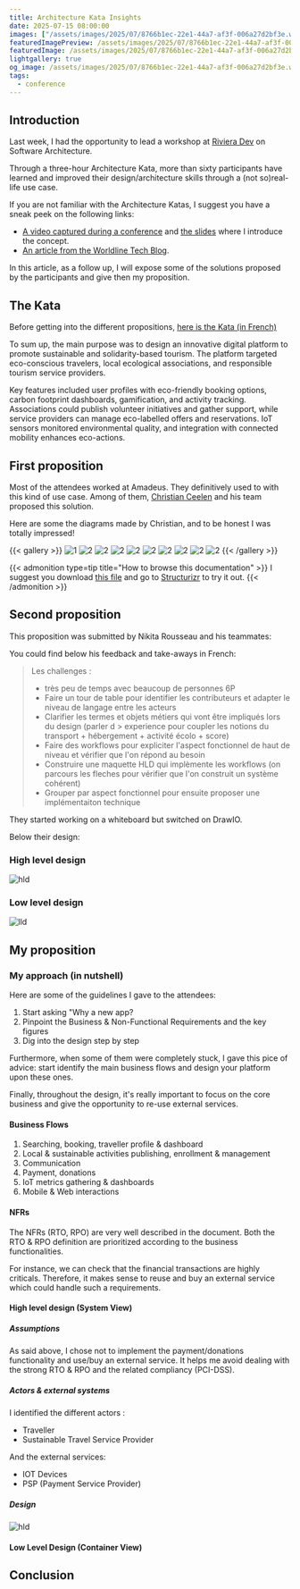 ```yaml
---
title: Architecture Kata Insights
date: 2025-07-15 08:00:00
images: ["/assets/images/2025/07/8766b1ec-22e1-44a7-af3f-006a27d2bf3e.webp"]
featuredImagePreview: /assets/images/2025/07/8766b1ec-22e1-44a7-af3f-006a27d2bf3e.webp
featuredImage: /assets/images/2025/07/8766b1ec-22e1-44a7-af3f-006a27d2bf3e.webp
lightgallery: true
og_image: /assets/images/2025/07/8766b1ec-22e1-44a7-af3f-006a27d2bf3e.webp
tags:
  - conference
---
```


## Introduction

Last week, I had the opportunity to lead a workshop at [Riviera Dev](rivieradev.fr/) on Software Architecture.

Through a three-hour Architecture Kata, more than sixty participants have learned and improved their design/architecture skills through a (not so)real-life use case.

If you are not familiar with the Architecture Katas, I suggest you have a sneak peek on the following links:

* [A video captured during a conference](https://youtu.be/xLhb3mvweDI) and [the slides](https://speakerdeck.com/alexandretouret/architecture-katas-improve-your-system-architecture-design-skills-in-a-fun-way) where I introduce the concept.
* [An article from the Worldline Tech Blog](https://blog.worldline.tech/2019/12/12/architecture-katas.html).


In this article, as a follow up, I will expose some of the solutions proposed by the participants and give then my proposition.

## The Kata

Before getting into the different propositions, [here is the Kata (in French)](/assets/images/2025/07/kata_rivieradev.pdf)

To sum up, the main purpose was to design an innovative digital platform to promote sustainable and solidarity-based tourism. The platform targeted eco-conscious travelers, local ecological associations, and responsible tourism service providers.

Key features included user profiles with eco-friendly booking options, carbon footprint dashboards, gamification, and activity tracking. Associations could publish volunteer initiatives and gather support, while service providers can manage eco-labelled offers and reservations. IoT sensors monitored environmental quality, and integration with connected mobility enhances eco-actions.

## First proposition

Most of the attendees worked at Amadeus. They definitively used to with this kind of use case.
Among of them, [Christian Ceelen](https://www.linkedin.com/in/christian-ceelen-5891a33) and his team proposed this solution.


Here are some the diagrams made by Christian, and to be honest I was totally impressed!

{{< gallery >}}
![1](/assets/images/2025/07/michael_kata/17-14-15.png)
![2](/assets/images/2025/07/michael_kata/17-14-26.png)
![2](/assets/images/2025/07/michael_kata/17-14-38.png)
![2](/assets/images/2025/07/michael_kata/17-14-50.png)
![2](/assets/images/2025/07/michael_kata/17-14-57.png)
![2](/assets/images/2025/07/michael_kata/17-15-03.png)
![2](/assets/images/2025/07/michael_kata/17-15-09.png)
![2](/assets/images/2025/07/michael_kata/17-15-14.png)
![2](/assets/images/2025/07/michael_kata/17-15-15.png)
![2](/assets/images/2025/07/michael_kata/17-15-25.png)
{{< /gallery >}}


{{< admonition type=tip title="How to browse this documentation" >}}
I suggest you download [this file](/assets/images/2025/07/michael_kata/travel.dsl) and go to [Structurizr](https://structurizr.com/dsl?src=https://docs.structurizr.com/dsl/tutorial/5.dsl) to try it out.
{{< /admonition >}}


## Second proposition

This proposition was submitted by Nikita Rousseau and his teammates:

You could find below his feedback and take-aways in French:

> Les challenges :
> - très peu de temps avec beaucoup de personnes 6P
> - Faire un tour de table pour identifier les contributeurs et adapter le niveau de langage entre les acteurs
> - Clarifier les termes et objets métiers qui vont être impliqués lors du design (parler d > experience pour coupler les notions du transport + hébergement + activité écolo + score)
> -  Faire des workflows pour expliciter l'aspect fonctionnel de haut de niveau et vérifier que l'on répond au besoin
> - Construire une maquette HLD qui implèmente les workflows (on parcours les fleches pour vérifier que l'on construit un système cohérent)
> - Grouper par aspect fonctionnel pour ensuite proposer une implémentaiton technique

They started working on a whiteboard but switched on DrawIO.

Below their design:

### High level design

![hld](/assets/images/2025/07/nikita_rousseau/hld.webp)

### Low level design

![lld](/assets/images/2025/07/nikita_rousseau/lld.webp)

## My proposition

### My approach (in nutshell)

Here are some of the guidelines I gave to the attendees: 

1. Start asking "Why a new app?
2. Pinpoint the Business & Non-Functional Requirements  and the key figures
3. Dig into the design step by step

Furthermore, when some of them were completely stuck, I gave this pice of advice: start identify the main business flows and design your platform upon these ones.

Finally, throughout the design, it's really important to focus on the core business and give the opportunity to re-use external services.

#### Business Flows

1. Searching, booking, traveller profile & dashboard
2. Local & sustainable activities publishing, enrollment & management
3. Communication
4. Payment, donations
5. IoT metrics gathering & dashboards
6. Mobile & Web interactions

#### NFRs
The NFRs (RTO, RPO) are very well described in the document. Both the RTO & RPO definition are prioritized according to the business functionalities.

For instance, we can check that the financial transactions are highly criticals. 
Therefore, it makes sense to reuse and buy an external service which could handle such a requirements.

#### High level design (System View)

##### Assumptions

As said above, I chose not to implement the payment/donations functionality and use/buy an external service. It helps me avoid dealing with the strong RTO & RPO and the related compliancy (PCI-DSS). 

##### Actors & external systems

I identified the different actors :

* Traveller
* Sustainable Travel Service Provider

And the external services:

* IOT Devices
* PSP (Payment Service Provider)

##### Design

![hld](/assets/images/2025/07/att-hld.png)

#### Low Level Design (Container View)


## Conclusion